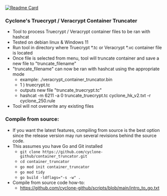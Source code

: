 [![Readme Card](https://github-readme-stats.vercel.app/api/pin/?username=cyclone-github&repo=container_truncator&theme=gruvbox)](https://github.com/cyclone-github/)

### Cyclone's Truecrypt / Veracrypt Container Truncater
- Tool to process Truecrypt / Veracrypt container files to be ran with hashcat
- Tested on debian linux & Windows 11
- Run tool in directory where Truecrypt *.tc or Veracrypt *.vc container file is located
- Once file is selected from menu, tool will truncate container and save a new file to "truncate_filename"
- "truncate_filename" can now be ran with hashcat using the appropriate mode
  - example: ./veracrypt_container_truncator.bin
  - 1 ) truecrypt.tc
  - outputs new file "truncate_truecrypt.tc"
  - hashcat -m 6211 -a 0 truncate_truecrypt.tc cyclone_hk_v2.txt -r cyclone_250.rule
- Tool will not overwrite any existing files

### Compile from source:
- If you want the latest features, compiling from source is the best option since the release version may run several revisions behind the source code.
- This assumes you have Go and Git installed
  - `git clone https://github.com/cyclone-github/container_truncator.git`
  - `cd container_truncator`
  - `go mod init container_truncator`
  - `go mod tidy`
  - `go build -ldflags="-s -w" .`
- Compile from source code how-to:
  - https://github.com/cyclone-github/scripts/blob/main/intro_to_go.txt
